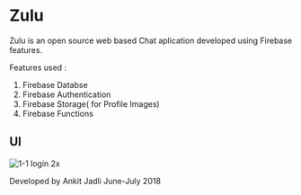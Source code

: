 # Zulu

Zulu is an open source web based Chat aplication developed using Firebase features.

Features used :
1. Firebase Databse
2. Firebase Authentication
3. Firebase Storage( for Profile Images)
4. Firebase Functions

## UI
![1-1 login 2x](https://user-images.githubusercontent.com/37221963/42367936-57fa583a-8123-11e8-9d85-087f586abbe3.png)


Developed by Ankit Jadli June-July 2018



